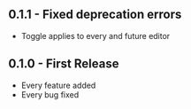 ## 0.1.1 - Fixed deprecation errors
* Toggle applies to every and future editor

## 0.1.0 - First Release
* Every feature added
* Every bug fixed
